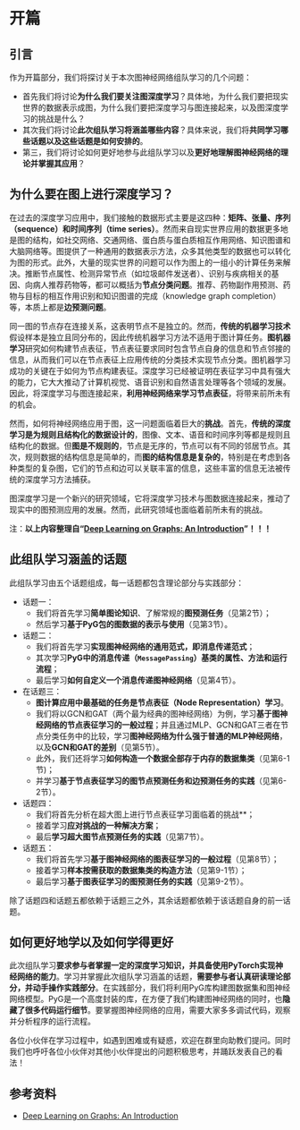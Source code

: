 # 开篇
## 引言

作为开篇部分，我们将探讨关于本次图神经网络组队学习的几个问题：

- 首先我们将讨论**为什么我们要关注图深度学习**？具体地，为什么我们要把现实世界的数据表示成图，为什么我们要把深度学习与图连接起来，以及图深度学习的挑战是什么？
- 其次我们将讨论**此次组队学习将涵盖哪些内容**？具体来说，我们将**共同学习哪些话题以及这些话题是如何安排的**。
- 第三，我们将讨论如何更好地参与此组队学习以及**更好地理解图神经网络的理论并掌握其应用**？

## 为什么要在图上进行深度学习？

在过去的深度学习应用中，我们接触的数据形式主要是这四种：**矩阵、张量、序列（sequence）和时间序列（time series）**。然而来自现实世界应用的数据更多地是图的结构，如社交网络、交通网络、蛋白质与蛋白质相互作用网络、知识图谱和大脑网络等。图提供了一种通用的数据表示方法，众多其他类型的数据也可以转化为图的形式。此外，大量的现实世界的问题可以作为图上的一组小的计算任务来解决。推断节点属性、检测异常节点（如垃圾邮件发送者）、识别与疾病相关的基因、向病人推荐药物等，都可以概括为**节点分类问题**。推荐、药物副作用预测、药物与目标的相互作用识别和知识图谱的完成（knowledge graph completion）等，本质上都是**边预测问题**。

同一图的节点存在连接关系，这表明节点不是独立的。然而，**传统的机器学习技术**假设样本是独立且同分布的，因此传统机器学习方法不适用于图计算任务。**图机器学习**研究如何构建节点表征，节点表征要求同时包含节点自身的信息和节点邻接的信息，从而我们可以在节点表征上应用传统的分类技术实现节点分类。图机器学习成功的关键在于如何为节点构建表征。深度学习已经被证明在表征学习中具有强大的能力，它大大推动了计算机视觉、语音识别和自然语言处理等各个领域的发展。因此，将深度学习与图连接起来，**利用神经网络来学习节点表征**，将带来前所未有的机会。

然而，如何将神经网络应用于图，这一问题面临着巨大的**挑战**。首先，**传统的深度学习是为规则且结构化的数据设计的**，图像、文本、语音和时间序列等都是规则且结构化的数据。但**图是不规则的**，节点是无序的，节点可以有不同的邻居节点。其次，规则数据的结构信息是简单的，而**图的结构信息是复杂的**，特别是在考虑到各种类型的复杂图，它们的节点和边可以关联丰富的信息，这些丰富的信息无法被传统的深度学习方法捕获。

图深度学习是一个新兴的研究领域，它将深度学习技术与图数据连接起来，推动了现实中的图预测应用的发展。然而，此研究领域也面临着前所未有的挑战。

注：**以上内容整理自“[Deep Learning on Graphs: An Introduction](https://cse.msu.edu/~mayao4/dlg_book/chapters/chapter1.pdf)”！！！**

## 此组队学习涵盖的话题

此组队学习由五个话题组成，每一话题都包含理论部分与实践部分：

- 话题一：
  - 我们将首先学习**简单图论知识**、了解常规的**图预测任务**（见第2节）；
  - 然后学习**基于PyG包的图数据的表示与使用**（见第3节）。
- 话题二：
  - 我们将首先学习**实现图神经网络的通用范式，即消息传递范式**；
  - 其次学习**PyG中的消息传递（`MessagePassing`）基类的属性、方法和运行流程**；
  - 最后学习**如何自定义一个消息传递图神经网络**（见第4节）。
- 在话题三：
  - **图计算应用中最基础的任务是节点表征（Node Representation）学习**。
  - 我们将以GCN和GAT（两个最为经典的图神经网络）为例，学习**基于图神经网络的节点表征学习的一般过程**；并且通过MLP、GCN和GAT三者在节点分类任务中的比较，学习**图神经网络为什么强于普通的MLP神经网络**，以及**GCN和GAT的差别**（见第5节）。
  - 此外，我们还将学习**如何构造一个数据全部存于内存的数据集类**（见第6-1节)；
  - 并学习**基于节点表征学习的图节点预测任务和边预测任务的实践**（见第6-2节）。
- 话题四：
  - 我们将首先分析在超大图上进行节点表征学习面临着的挑战**；
  - 接着学习**应对挑战的一种解决方案**；
  - 最后**学习超大图节点预测任务的实践**（见第7节）。
- 话题五：
  - 我们将首先学习**基于图神经网络的图表征学习的一般过程**（见第8节）；
  - 接着学习**样本按需获取的数据集类的构造方法**（见第9-1节）；
  - 最后学习**基于图表征学习的图预测任务的实践**（见第9-2节）。

除了话题四和话题五都依赖于话题三之外，其余话题都依赖于该话题自身的前一话题。

## 如何更好地学以及如何学得更好

此次组队学习**要求参与者掌握一定的深度学习知识，并具备使用PyTorch实现神经网络的能力**。学习并掌握此次组队学习涵盖的话题，**需要参与者认真研读理论部分，并动手操作实践部分**。在实践部分，我们将利用PyG库构建图数据集和图神经网络模型。PyG是一个高度封装的库，在方便了我们构建图神经网络的同时，也**隐藏了很多代码运行细节**。要掌握图神经网络的应用，需要大家多多调试代码，观察并分析程序的运行流程。

各位小伙伴在学习过程中，如遇到困难或有疑惑，欢迎在群里向助教们提问。同时我们也呼吁各位小伙伴对其他小伙伴提出的问题积极思考，并踊跃发表自己的看法！

## 参考资料

- [Deep Learning on Graphs: An Introduction](https://cse.msu.edu/~mayao4/dlg_book/chapters/chapter1.pdf)

